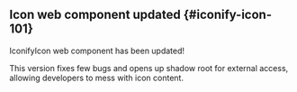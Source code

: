 ## Icon web component updated {#iconify-icon-101}

IconifyIcon web component has been updated!

This version fixes few bugs and opens up shadow root for external access, allowing developers to mess with icon content.
